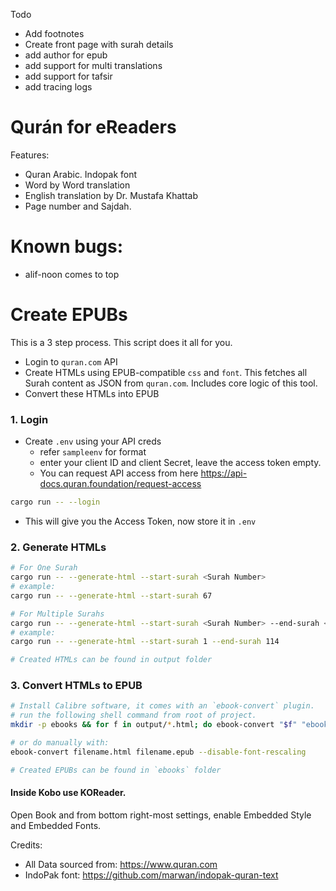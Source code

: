 Todo
- Add footnotes
- Create front page with surah details
- add author for epub
- add support for multi translations
- add support for tafsir
- add tracing logs


# Qurán for eReaders
Features:
- Quran Arabic. Indopak font
- Word by Word translation
- English translation by Dr. Mustafa Khattab
- Page number and Sajdah.

# Known bugs:
- alif-noon comes to top


# Create EPUBs

This is a 3 step process. This script does it all for you.
- Login to `quran.com` API
- Create HTMLs using EPUB-compatible `css` and `font`. This fetches all Surah content as JSON from `quran.com`. Includes core logic of this tool.
- Convert these HTMLs into EPUB

### 1. Login
- Create `.env` using your API creds
    - refer `sampleenv` for format
    - enter your client ID and client Secret, leave the access token empty.
    - You can request API access from here https://api-docs.quran.foundation/request-access

```bash
cargo run -- --login
```
- This will give you the Access Token, now store it in `.env`


### 2. Generate HTMLs
```bash
# For One Surah
cargo run -- --generate-html --start-surah <Surah Number>
# example: 
cargo run -- --generate-html --start-surah 67

# For Multiple Surahs
cargo run -- --generate-html --start-surah <Surah Number> --end-surah <Surah Number>
# example: 
cargo run -- --generate-html --start-surah 1 --end-surah 114

# Created HTMLs can be found in output folder
```

### 3. Convert HTMLs to EPUB
```bash
# Install Calibre software, it comes with an `ebook-convert` plugin.
# run the following shell command from root of project.
mkdir -p ebooks && for f in output/*.html; do ebook-convert "$f" "ebooks/$(basename "${f%.html}.epub")" --disable-font-rescaling; done

# or do manually with:
ebook-convert filename.html filename.epub --disable-font-rescaling

# Created EPUBs can be found in `ebooks` folder
```


#### Inside Kobo use KOReader.
Open Book and from bottom right-most settings, enable Embedded Style and Embedded Fonts.




Credits:
- All Data sourced from: https://www.quran.com
- IndoPak font: https://github.com/marwan/indopak-quran-text
